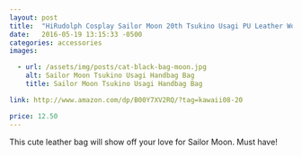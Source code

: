 ```yaml
---
layout: post
title:  "HiRudolph Cosplay Sailor Moon 20th Tsukino Usagi PU Leather Women Handbag Shoulder Bag"
date:   2016-05-19 13:15:33 -0500
categories: accessories
images:

  - url: /assets/img/posts/cat-black-bag-moon.jpg
    alt: Sailor Moon Tsukino Usagi Handbag Bag
    title: Sailor Moon Tsukino Usagi Handbag Bag

link: http://www.amazon.com/dp/B00Y7XV2RQ/?tag=kawaii08-20

price: 12.50
---
```



This cute leather bag will show off your love for Sailor Moon. Must have!